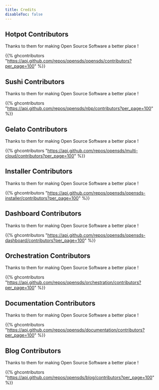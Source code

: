 ```yaml
---
title: Credits
disableToc: false
---
```


## Hotpot Contributors

Thanks to them <i class="fas fa-heart"></i> for making Open Source Software a better place !

{{% ghcontributors "https://api.github.com/repos/opensds/opensds/contributors?per_page=100" %}}

## Sushi Contributors

Thanks to them <i class="fas fa-heart"></i> for making Open Source Software a better place !

{{% ghcontributors "https://api.github.com/repos/opensds/nbp/contributors?per_page=100" %}}

## Gelato Contributors

Thanks to them <i class="fas fa-heart"></i> for making Open Source Software a better place !

{{% ghcontributors "https://api.github.com/repos/opensds/multi-cloud/contributors?per_page=100" %}}

## Installer Contributors

Thanks to them <i class="fas fa-heart"></i> for making Open Source Software a better place !

{{% ghcontributors "https://api.github.com/repos/opensds/opensds-installer/contributors?per_page=100" %}}

## Dashboard Contributors

Thanks to them <i class="fas fa-heart"></i> for making Open Source Software a better place !

{{% ghcontributors "https://api.github.com/repos/opensds/opensds-dashboard/contributors?per_page=100" %}}

## Orchestration Contributors

Thanks to them <i class="fas fa-heart"></i> for making Open Source Software a better place !

{{% ghcontributors "https://api.github.com/repos/opensds/orchestration/contributors?per_page=100" %}}

## Documentation Contributors

Thanks to them <i class="fas fa-heart"></i> for making Open Source Software a better place !

{{% ghcontributors "https://api.github.com/repos/opensds/documentation/contributors?per_page=100" %}}

## Blog Contributors

Thanks to them <i class="fas fa-heart"></i> for making Open Source Software a better place !

{{% ghcontributors "https://api.github.com/repos/opensds/blog/contributors?per_page=100" %}}